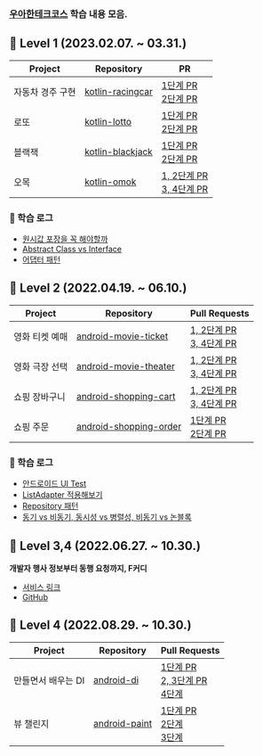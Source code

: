 ### [우아한테크코스](https://woowacourse.github.io/) 학습 내용 모음.

## :loudspeaker: Level 1 (2023.02.07. ~ 03.31.)
|Project|Repository|PR|
|------|---|---|
|자동차 경주 구현|[kotlin-racingcar](https://github.com/woowacourse/kotlin-racingcar/tree/chws0508)|[1단계 PR](https://github.com/woowacourse/kotlin-racingcar/pull/45) <br> [2단계 PR](https://github.com/woowacourse/kotlin-racingcar/pull/73)|
|로또|[kotlin-lotto](https://github.com/woowacourse/kotlin-lotto/tree/chws0508)|[1단계 PR](https://github.com/woowacourse/kotlin-blackjack/pull/26) <br> [2단계 PR](https://github.com/woowacourse/kotlin-lotto/pull/50)|
|블랙잭|[kotlin-blackjack](https://github.com/woowacourse/kotlin-blackjack/tree/chws0508)|[1단계 PR](https://github.com/woowacourse/kotlin-blackjack/pull/29) <br> [2단계 PR](https://github.com/woowacourse/kotlin-blackjack/pull/43)|
|오목|[kotlin-omok](https://github.com/woowacourse/kotlin-omok/tree/chws0508)|[1, 2단계 PR](https://github.com/woowacourse/kotlin-omok/pull/27) <br> [3, 4단계 PR](https://github.com/woowacourse/kotlin-omok/pull/42)|

### :mag_right: 학습 로그
- [원시값 포장을 꼭 해야할까](https://prolog.techcourse.co.kr/studylogs/2702)
- [Abstract Class vs Interface](https://prolog.techcourse.co.kr/studylogs/2838)
- [어댑터 패턴](https://prolog.techcourse.co.kr/studylogs/2973)

## :loudspeaker: Level 2 (2022.04.19. ~ 06.10.)
|Project|Repository|Pull Requests|
|-|-|-|
|영화 티켓 예매|[android-movie-ticket](https://github.com/woowacourse/android-movie-ticket/tree/chws0508)|[1, 2단계 PR](https://github.com/woowacourse/android-movie-ticket/pull/6) <br> [3, 4단계 PR](https://github.com/woowacourse/android-movie-ticket/pull/39)|
|영화 극장 선택|[android-movie-theater](https://github.com/woowacourse/android-movie-theater/tree/chws0508)|[1, 2단계 PR](https://github.com/woowacourse/android-movie-theater/pull/23) <br> [3, 4단계 PR](https://github.com/woowacourse/android-movie-theater/pull/38)|
|쇼핑 장바구니|[android-shopping-cart](https://github.com/woowacourse/android-shopping-cart/tree/chws0508)|[1, 2단계 PR](https://github.com/woowacourse/android-shopping-cart/pull/14) <br> [3, 4단계 PR](https://github.com/woowacourse/android-shopping-cart/pull/39)|
|쇼핑 주문|[android-shopping-order](https://github.com/woowacourse/android-shopping-order/tree/chws0508)|[1단계 PR](https://github.com/woowacourse/android-shopping-order/pull/19) <br> [2단계 PR](https://github.com/woowacourse/android-shopping-order/pull/29)|

### :mag_right: 학습 로그
- [안드로이드 UI Test](https://prolog.techcourse.co.kr/studylogs/3268)
- [ListAdapter 적용해보기](https://prolog.techcourse.co.kr/studylogs/3463)
- [Repository 패턴](https://prolog.techcourse.co.kr/studylogs/3501)
- [동기 vs 비동기, 동시성 vs 병렬성, 비동기 vs 논블록](https://prolog.techcourse.co.kr/studylogs/3630)

## :loudspeaker: Level 3,4 (2022.06.27. ~ 10.30.)
**개발자 행사 정보부터 동행 요청까지, F커디**
- [서비스 링크](https://play.google.com/store/apps/details?id=com.emmsale&hl=ko-KR)
- [GitHub](https://github.com/woowacourse-teams/2023-emmsale)

## :loudspeaker: Level 4 (2022.08.29. ~ 10.30.)

|Project|Repository|Pull Requests|
|-|-|-|
|만들면서 배우는 DI|[android-di](https://github.com/woowacourse/android-di/tree/chws0508)|[1단계 PR](https://github.com/woowacourse/android-di/pull/10) <br> [2, 3단계 PR](https://github.com/woowacourse/android-di/pull/33) <br> [4단계](https://github.com/woowacourse/android-di/pull/61)|
|뷰 챌린지|[android-paint](https://github.com/woowacourse/android-paint/pull/11)|[1단계 PR](https://github.com/woowacourse/android-paint/pull/6) <br> [2단계](https://github.com/woowacourse/android-paint/pull/29) <br> [3단계](https://github.com/woowacourse/android-paint/pull/60)|
